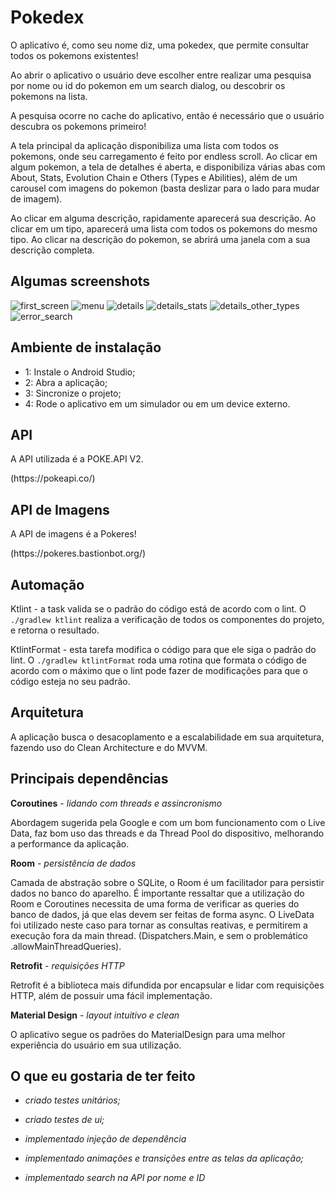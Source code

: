 # Pokedex

O aplicativo é, como seu nome diz, uma pokedex, que permite consultar todos os pokemons existentes!

Ao abrir o aplicativo o usuário deve escolher entre realizar uma pesquisa por nome ou id do pokemon em um search dialog, ou descobrir os pokemons na lista.

A pesquisa ocorre no cache do aplicativo, então é necessário que o usuário descubra os pokemons primeiro!

A tela principal da aplicação disponibiliza uma lista com todos os pokemons, onde seu carregamento é feito por endless scroll.
Ao clicar em algum pokemon, a tela de detalhes é aberta, e disponibiliza várias abas com About, Stats, Evolution Chain e Others (Types e Abilities), além de um carousel com imagens do pokemon (basta deslizar para o lado para mudar de imagem).

Ao clicar em alguma descrição, rapidamente aparecerá sua descrição.
Ao clicar em um tipo, aparecerá uma lista com todos os pokemons do mesmo tipo.
Ao clicar na descrição do pokemon, se abrirá uma janela com a sua descrição completa.

## Algumas screenshots
![first_screen](https://github.com/jsouza678/pokedex/blob/master/screenshots/resized/first_screen.png) 
![menu](https://github.com/jsouza678/pokedex/blob/master/screenshots/resized/menu.png) 
![details](https://github.com/jsouza678/pokedex/blob/master/screenshots/resized/details_root.png)
![details_stats](https://github.com/jsouza678/pokedex/blob/master/screenshots/resized/details_stats.png)
![details_other_types](https://github.com/jsouza678/pokedex/blob/master/screenshots/resized/details_other_types.png)
![error_search](https://github.com/jsouza678/pokedex/blob/master/screenshots/resized/error_.png)

## Ambiente de instalação
* 1: Instale o Android Studio;
* 2: Abra a aplicação;
* 3: Sincronize o projeto;
* 4: Rode o aplicativo em um simulador ou em um device externo.

## API
<p>A API utilizada é a POKE.API V2.</p>
(https://pokeapi.co/)

## API de Imagens
<p>A API de imagens é a Pokeres!</p>
(https://pokeres.bastionbot.org/)

## Automação
Ktlint - a task valida se o padrão do código está de acordo com o lint. 
O `./gradlew ktlint` realiza a verificação de todos os componentes do projeto, e retorna o resultado.

KtlintFormat - esta tarefa modifica o código para que ele siga o padrão do lint. 
O `./gradlew ktlintFormat` roda uma rotina que formata o código de acordo com o máximo que o lint pode fazer de modificações para que o código esteja no seu padrão.

 ## Arquitetura
 A aplicação busca o desacoplamento e a escalabilidade em sua arquitetura, fazendo uso do Clean Architecture e do MVVM.

 ## Principais dependências

**Coroutines** - _lidando com threads e assincronismo_
 <p>Abordagem sugerida pela Google e com um bom funcionamento com o Live Data, faz bom uso das threads e da Thread Pool do dispositivo, melhorando a performance da aplicação.</p>

**Room** - _persistência de dados_
 <p>Camada de abstração sobre o SQLite, o Room é um facilitador para persistir dados no banco do aparelho. 
 É importante ressaltar que a utilização do Room e Coroutines necessita de uma forma de verificar as queries do banco de dados, já que elas devem ser feitas de forma async.
 O LiveData foi utilizado neste caso para tornar as consultas reativas, e permitirem a execução fora da main thread. (Dispatchers.Main, e sem o problemático .allowMainThreadQueries).

**Retrofit** - _requisições HTTP_
 <p>Retrofit é a biblioteca mais difundida por encapsular e lidar com requisições HTTP, além de possuir uma fácil implementação.</p>
 
 **Material Design** - _layout intuitivo e clean_
 <p>O aplicativo segue os padrões do MaterialDesign para uma melhor experiência do usuário em sua utilização.</p>
 
## O que eu gostaria de ter feito

 * _criado testes unitários;_
 
 * _criado testes de ui;_
 
 * _implementado injeção de dependência_
 
 * _implementado animações e transições entre as telas da aplicação;_  
 
 * _implementado search na API por nome e ID_
